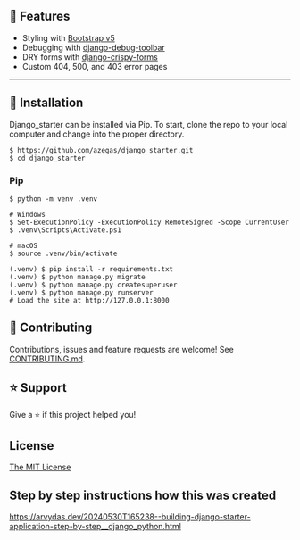 ## 🚀 Features

- Styling with [Bootstrap v5](https://getbootstrap.com/)
- Debugging with [django-debug-toolbar](https://github.com/jazzband/django-debug-toolbar)
- DRY forms with [django-crispy-forms](https://github.com/django-crispy-forms/django-crispy-forms)
- Custom 404, 500, and 403 error pages
----

## 📖 Installation
Django_starter can be installed via Pip. To start, clone the repo to your local
computer and change into the proper directory.

```
$ https://github.com/azegas/django_starter.git
$ cd django_starter
```

### Pip

```
$ python -m venv .venv

# Windows
$ Set-ExecutionPolicy -ExecutionPolicy RemoteSigned -Scope CurrentUser
$ .venv\Scripts\Activate.ps1

# macOS
$ source .venv/bin/activate

(.venv) $ pip install -r requirements.txt
(.venv) $ python manage.py migrate
(.venv) $ python manage.py createsuperuser
(.venv) $ python manage.py runserver
# Load the site at http://127.0.0.1:8000
```
## 🤝 Contributing

Contributions, issues and feature requests are welcome! See [CONTRIBUTING.md](https://github.com/azegas/django_starter/blob/master/CONTRIBUTING.md).

## ⭐️ Support

Give a ⭐️  if this project helped you!

## License

[The MIT License](LICENSE)
## Step by step instructions how this was created
https://arvydas.dev/20240530T165238--building-django-starter-application-step-by-step__django_python.html
